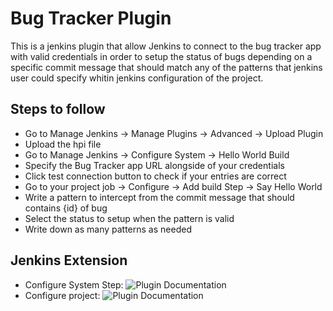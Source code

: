 Bug Tracker Plugin
=============================

This is a jenkins plugin that allow Jenkins to connect to the bug tracker app with valid credentials in order to setup the status of bugs depending on a specific commit message that should match any of the patterns that jenkins user could specify whitin jenkins configuration of the project.

Steps to follow
-
- Go to Manage Jenkins -> Manage Plugins -> Advanced -> Upload Plugin
- Upload the hpi file 
- Go to Manage Jenkins -> Configure System -> Hello World Build 
- Specify the Bug Tracker app URL alongside of your credentials
- Click test connection button to check if your entries are correct
- Go to your project job -> Configure -> Add build Step -> Say Hello World
- Write a pattern to intercept from the commit message that should contains {id} of bug
- Select the status to setup when the pattern is valid
- Write down as many patterns as needed

Jenkins Extension
-
- Configure System Step:
![Plugin Documentation](http://i66.tinypic.com/25p5k5v.png)
- Configure project:
![Plugin Documentation](http://i66.tinypic.com/25p5k5v.png)
